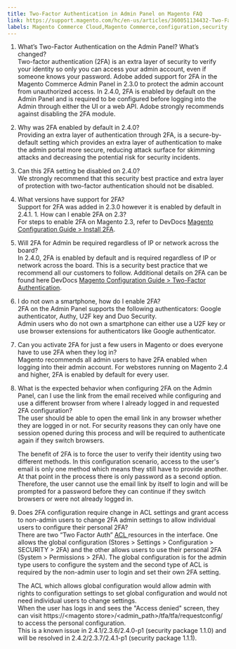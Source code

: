 ```yaml
---
title: Two-Factor Authentication in Admin Panel on Magento FAQ
link: https://support.magento.com/hc/en-us/articles/360051134432-Two-Factor-Authentication-in-Admin-Panel-on-Magento-FAQ
labels: Magento Commerce Cloud,Magento Commerce,configuration,security,admin,authentication,attack,FAQ,browser,ACL,2.3.0,2.4.0,2.3.6,2.4.1,2.4.0-p1,2.4.1-p1,two factor authentication
---
```


1. What’s Two-Factor Authentication on the Admin Panel? What’s changed?  
    Two-factor authentication (2FA) is an extra layer of security to verify your identity so only you can access your admin account, even if someone knows your password. Adobe added support for 2FA in the Magento Commerce Admin Panel in 2.3.0 to protect the admin account from unauthorized access. In 2.4.0, 2FA is enabled by default on the Admin Panel and is required to be configured before logging into the Admin through either the UI or a web API. Adobe strongly recommends against disabling the 2FA module.  
      
    
1. Why was 2FA enabled by default in 2.4.0?  
    Providing an extra layer of authentication through 2FA, is a secure-by-default setting which provides an extra layer of authentication to make the admin portal more secure, reducing attack surface for skimming attacks and decreasing the potential risk for security incidents.  
      
    
1. Can this 2FA setting be disabled on 2.4.0?  
    We strongly recommend that this security best practice and extra layer of protection with two-factor authentication should not be disabled.  
      
    
1. What versions have support for 2FA?  
    Support for 2FA was added in 2.3.0 however it is enabled by default in 2.4.1. 1. How can I enable 2FA on 2.3?  
    For steps to enable 2FA on Magento 2.3, refer to DevDocs [Magento Configuration Guide > Install 2FA](https://devdocs.magento.com/guides/v2.3/security/two-factor-authentication.html#install-2fa).  
      
    
1. Will 2FA for Admin be required regardless of IP or network across the board?  
    In 2.4.0, 2FA is enabled by default and is required regardless of IP or network across the board. This is a security best practice that we recommend all our customers to follow. Additional details on 2FA can be found here DevDocs [Magento Configuration Guide > Two-Factor Authentication](https://devdocs.magento.com/guides/v2.4/security/two-factor-authentication.html).  
      
    
1. I do not own a smartphone, how do I enable 2FA?  
    2FA on the Admin Panel supports the following authenticators: Google authenticator, Authy, U2F key and Duo Security.  
    Admin users who do not own a smartphone can either use a U2F key or use browser extensions for authenticators like Google authenticator.  
      
    
1. Can you activate 2FA for just a few users in Magento or does everyone have to use 2FA when they log in?  
    Magento recommends all admin users to have 2FA enabled when logging into their admin account. For webstores running on Magento 2.4 and higher, 2FA is enabled by default for every user.  
      
    
1. What is the expected behavior when configuring 2FA on the Admin Panel, can I use the link from the email received while configuring and use a different browser from where I already logged in and requested 2FA configuration?  
    The user should be able to open the email link in any browser whether they are logged in or not. For security reasons they can only have one session opened during this process and will be required to authenticate again if they switch browsers.  
      
    The benefit of 2FA is to force the user to verify their identity using two different methods. In this configuration scenario, access to the user's email is only one method which means they still have to provide another. At that point in the process there is only password as a second option. Therefore, the user cannot use the email link by itself to login and will be prompted for a password before they can continue if they switch browsers or were not already logged in.  
      
    
1. Does 2FA configuration require change in ACL settings and grant access to non-admin users to change 2FA admin settings to allow individual users to configure their personal 2FA?  
    There are two “Two Factor Auth” [ACL ](https://devdocs.magento.com/guides/v2.4/ext-best-practices/tutorials/create-access-control-list-rule.html)resources in the interface. One allows the global configuration (Stores > Settings > Configuration > SECURITY > 2FA) and the other allows users to use their personal 2FA (System > Permissions > 2FA). The global configuration is for the admin type users to configure the system and the second type of ACL is required by the non-admin user to login and set their own 2FA setting.  
      
    The ACL which allows global configuration would allow admin with rights to configuration settings to set global configuration and would not need individual users to change settings.  
    When the user has logs in and sees the "Access denied" screen, they can visit https://&lt;magento store>/&lt;admin\_path>/tfa/tfa/requestconfig/ to access the personal configuration.   
    This is a known issue in 2.4.1/2.3.6/2.4.0-p1 (security package 1.1.0) and will be resolved in 2.4.2/2.3.7/2.4.1-p1 (security package 1.1.1).